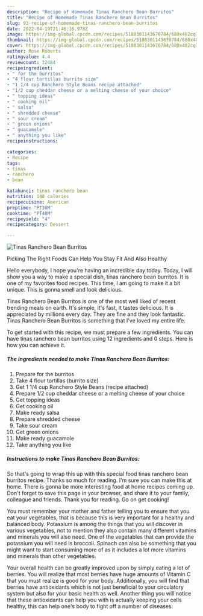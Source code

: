 ```yaml
---
description: "Recipe of Homemade Tinas Ranchero Bean Burritos"
title: "Recipe of Homemade Tinas Ranchero Bean Burritos"
slug: 93-recipe-of-homemade-tinas-ranchero-bean-burritos
date: 2022-04-19T21:46:16.978Z
image: https://img-global.cpcdn.com/recipes/5188301143670784/680x482cq70/tinas-ranchero-bean-burritos-recipe-main-photo.jpg
thumbnail: https://img-global.cpcdn.com/recipes/5188301143670784/680x482cq70/tinas-ranchero-bean-burritos-recipe-main-photo.jpg
cover: https://img-global.cpcdn.com/recipes/5188301143670784/680x482cq70/tinas-ranchero-bean-burritos-recipe-main-photo.jpg
author: Rose Roberts
ratingvalue: 4.4
reviewcount: 32484
recipeingredient:
- " for the burritos"
- "4 flour tortillas burrito size"
- "1 1/4 cup Ranchero Style Beans recipe attached"
- "1/2 cup cheddar cheese or a melting cheese of your choice"
- " topping ideas"
- " cooking oil"
- " salsa"
- " shredded cheese"
- " sour cream"
- " green onions"
- " guacamole"
- " anything you like"
recipeinstructions:

categories:
- Recipe
tags:
- tinas
- ranchero
- bean

katakunci: tinas ranchero bean 
nutrition: 148 calories
recipecuisine: American
preptime: "PT30M"
cooktime: "PT48M"
recipeyield: "4"
recipecategory: Dessert

---
```



![Tinas Ranchero Bean Burritos](https://img-global.cpcdn.com/recipes/5188301143670784/680x482cq70/tinas-ranchero-bean-burritos-recipe-main-photo.jpg)

Picking The Right Foods Can Help You Stay Fit And Also Healthy

Hello everybody, I hope you're having an incredible day today. Today, I will show you a way to make a special dish, tinas ranchero bean burritos. It is one of my favorites food recipes. This time, I am going to make it a bit unique. This is gonna smell and look delicious.



Tinas Ranchero Bean Burritos is one of the most well liked of recent trending meals on earth. It's simple, it's fast, it tastes delicious. It is appreciated by millions every day. They are fine and they look fantastic. Tinas Ranchero Bean Burritos is something that I've loved my entire life.


To get started with this recipe, we must prepare a few ingredients. You can have tinas ranchero bean burritos using 12 ingredients and 0 steps. Here is how you can achieve it.

<!--inarticleads1-->

##### The ingredients needed to make Tinas Ranchero Bean Burritos:

1. Prepare  for the burritos
1. Take 4 flour tortillas (burrito size)
1. Get 1 1/4 cup Ranchero Style Beans (recipe attached)
1. Prepare 1/2 cup cheddar cheese or a melting cheese of your choice
1. Get  topping ideas
1. Get  cooking oil
1. Make ready  salsa
1. Prepare  shredded cheese
1. Take  sour cream
1. Get  green onions
1. Make ready  guacamole
1. Take  anything you like




<!--inarticleads2-->

##### Instructions to make Tinas Ranchero Bean Burritos:





So that's going to wrap this up with this special food tinas ranchero bean burritos recipe. Thanks so much for reading. I'm sure you can make this at home. There is gonna be more interesting food at home recipes coming up. Don't forget to save this page in your browser, and share it to your family, colleague and friends. Thank you for reading. Go on get cooking!

You must remember your mother and father telling you to ensure that you eat your vegetables, that is because this is very important for a healthy and balanced body. Potassium is among the things that you will discover in various vegetables, not to mention they also contain many different vitamins and minerals you will also need. One of the vegetables that can provide the potassium you will need is broccoli. Spinach can also be something that you might want to start consuming more of as it includes a lot more vitamins and minerals than other vegetables.

Your overall health can be greatly improved upon by simply eating a lot of berries. You will realize that most berries have huge amounts of Vitamin C that you must realize is good for your body. Additionally, you will find that berries have antioxidants which is not just beneficial to your circulatory system but also for your basic health as well. Another thing you will notice that these antioxidants can help you with is actually keeping your cells healthy, this can help one's body to fight off a number of diseases.
